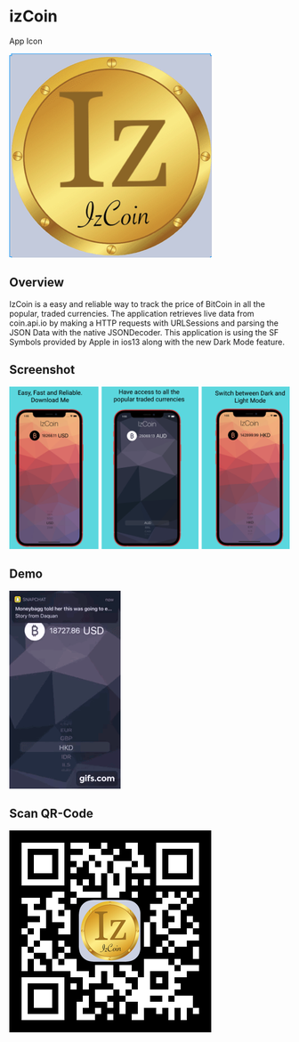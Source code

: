 # izCoin
App Icon


![App icon](SC/izCoin.png)


## Overview

IzCoin is a easy and reliable way to track the price of BitCoin in all the popular, traded currencies. The application retrieves live data from coin.api.io by making a HTTP requests with URLSessions and parsing the JSON Data with the native JSONDecoder. This application is using the SF Symbols provided by Apple in ios13 along with the new Dark Mode feature.

## Screenshot
![](SC/333.png)

## Demo
![](gif-2.gif)

## Scan QR-Code 
![](SC/qr-code.jpg)
